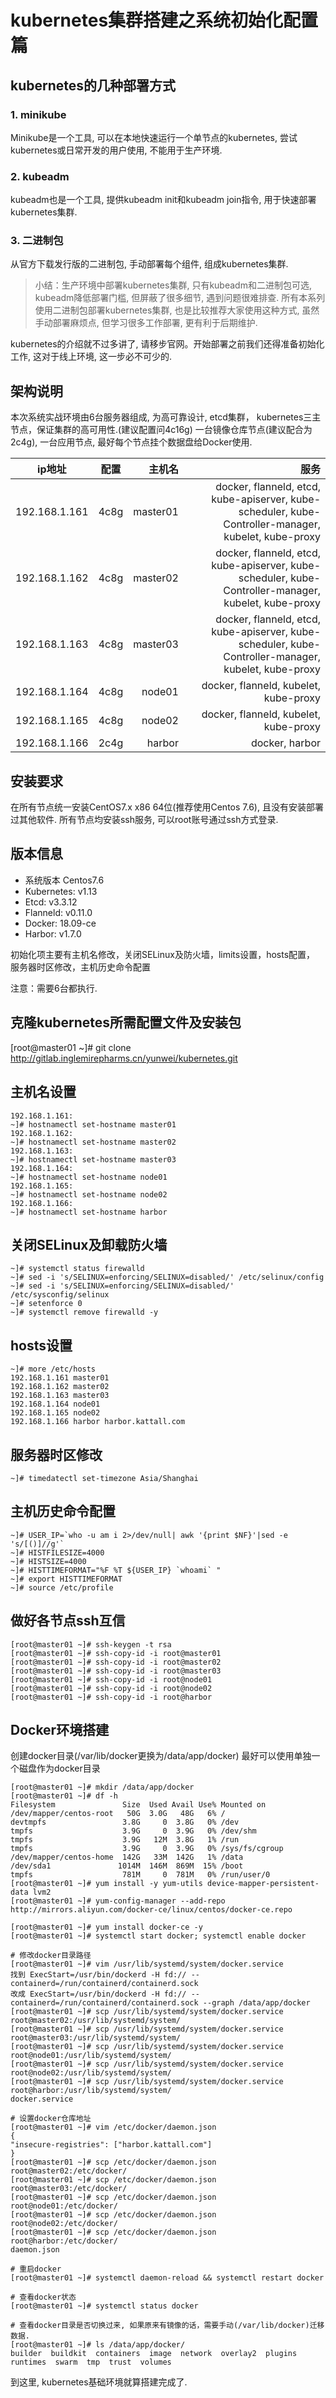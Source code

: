 # kubernetes集群搭建之系统初始化配置篇

## kubernetes的几种部署方式

### 1. minikube

Minikube是一个工具, 可以在本地快速运行一个单节点的kubernetes, 尝试kubernetes或日常开发的用户使用, 不能用于生产环境.

### 2. kubeadm

kubeadm也是一个工具, 提供kubeadm init和kubeadm join指令, 用于快速部署kubernetes集群.

### 3. 二进制包

从官方下载发行版的二进制包, 手动部署每个组件, 组成kubernetes集群.

>小结：生产环境中部署kubernetes集群, 只有kubeadm和二进制包可选, kubeadm降低部署门槛, 但屏蔽了很多细节, 遇到问题很难排查. 所有本系列使用二进制包部署kubernetes集群, 也是比较推荐大家使用这种方式, 虽然手动部署麻烦点, 但学习很多工作部署, 更有利于后期维护.

kubernetes的介绍就不过多讲了, 请移步官网。开始部署之前我们还得准备初始化工作, 这对于线上环境, 这一步必不可少的.

## 架构说明

本次系统实战环境由6台服务器组成, 为高可靠设计, etcd集群， kubernetes三主节点，保证集群的高可用性.(建议配置问4c16g) 一台镜像仓库节点(建议配合为2c4g), 一台应用节点, 最好每个节点挂个数据盘给Docker使用. 

ip地址|配置|主机名|服务
--|:--:|--:|--:
192.168.1.161|4c8g|master01|docker, flanneld, etcd, kube-apiserver, kube-scheduler, kube-Controller-manager, kubelet, kube-proxy
192.168.1.162|4c8g|master02|docker, flanneld, etcd, kube-apiserver, kube-scheduler, kube-Controller-manager, kubelet, kube-proxy
192.168.1.163|4c8g|master03|docker, flanneld, etcd, kube-apiserver, kube-scheduler, kube-Controller-manager, kubelet, kube-proxy
192.168.1.164|4c8g|node01|docker, flanneld, kubelet, kube-proxy
192.168.1.165|4c8g|node02|docker, flanneld, kubelet, kube-proxy
192.168.1.166|2c4g|harbor|docker, harbor


## 安装要求

在所有节点统一安装CentOS7.x x86 64位(推荐使用Centos 7.6), 且没有安装部署过其他软件.
所有节点均安装ssh服务, 可以root账号通过ssh方式登录.

## 版本信息

* 系统版本 Centos7.6
* Kubernetes: v1.13
* Etcd: v3.3.12
* Flanneld: v0.11.0
* Docker: 18.09-ce
* Harbor: v1.7.0

初始化项主要有主机名修改，关闭SELinux及防火墙，limits设置，hosts配置， 服务器时区修改，主机历史命令配置

注意：需要6台都执行.

## 克隆kubernetes所需配置文件及安装包

[root@master01 ~]# git clone http://gitlab.inglemirepharms.cn/yunwei/kubernetes.git

## 主机名设置

```
192.168.1.161:
~]# hostnamectl set-hostname master01
192.168.1.162:
~]# hostnamectl set-hostname master02
192.168.1.163:
~]# hostnamectl set-hostname master03
192.168.1.164:
~]# hostnamectl set-hostname node01
192.168.1.165:
~]# hostnamectl set-hostname node02
192.168.1.166:
~]# hostnamectl set-hostname harbor
```

## 关闭SELinux及卸载防火墙

```
~]# systemctl status firewalld
~]# sed -i 's/SELINUX=enforcing/SELINUX=disabled/' /etc/selinux/config
~]# sed -i 's/SELINUX=enforcing/SELINUX=disabled/' /etc/sysconfig/selinux
~]# setenforce 0
~]# systemctl remove firewalld -y
```

## hosts设置

```
~]# more /etc/hosts
192.168.1.161 master01 
192.168.1.162 master02
192.168.1.163 master03
192.168.1.164 node01
192.168.1.165 node02
192.168.1.166 harbor harbor.kattall.com
```

## 服务器时区修改
```
~]# timedatectl set-timezone Asia/Shanghai
```

## 主机历史命令配置
```
~]# USER_IP=`who -u am i 2>/dev/null| awk '{print $NF}'|sed -e 's/[()]//g'`
~]# HISTFILESIZE=4000 
~]# HISTSIZE=4000 
~]# HISTTIMEFORMAT="%F %T ${USER_IP} `whoami` " 
~]# export HISTTIMEFORMAT
~]# source /etc/profile
```
## 做好各节点ssh互信
```
[root@master01 ~]# ssh-keygen -t rsa
[root@master01 ~]# ssh-copy-id -i root@master01
[root@master01 ~]# ssh-copy-id -i root@master02
[root@master01 ~]# ssh-copy-id -i root@master03
[root@master01 ~]# ssh-copy-id -i root@node01
[root@master01 ~]# ssh-copy-id -i root@node02
[root@master01 ~]# ssh-copy-id -i root@harbor
```

## Docker环境搭建

创建docker目录(/var/lib/docker更换为/data/app/docker)
最好可以使用单独一个磁盘作为docker目录
```
[root@master01 ~]# mkdir /data/app/docker 
[root@master01 ~]# df -h
Filesystem               Size  Used Avail Use% Mounted on
/dev/mapper/centos-root   50G  3.0G   48G   6% /
devtmpfs                 3.8G     0  3.8G   0% /dev
tmpfs                    3.9G     0  3.9G   0% /dev/shm
tmpfs                    3.9G   12M  3.8G   1% /run
tmpfs                    3.9G     0  3.9G   0% /sys/fs/cgroup
/dev/mapper/centos-home  142G   33M  142G   1% /data
/dev/sda1               1014M  146M  869M  15% /boot
tmpfs                    781M     0  781M   0% /run/user/0
[root@master01 ~]# yum install -y yum-utils device-mapper-persistent-data lvm2
[root@master01 ~]# yum-config-manager --add-repo http://mirrors.aliyun.com/docker-ce/linux/centos/docker-ce.repo

[root@master01 ~]# yum install docker-ce -y
[root@master01 ~]# systemctl start docker; systemctl enable docker

# 修改docker目录路径
[root@master01 ~]# vim /usr/lib/systemd/system/docker.service
找到 ExecStart=/usr/bin/dockerd -H fd:// --containerd=/run/containerd/containerd.sock
改成 ExecStart=/usr/bin/dockerd -H fd:// --containerd=/run/containerd/containerd.sock --graph /data/app/docker
[root@master01 ~]# scp /usr/lib/systemd/system/docker.service root@master02:/usr/lib/systemd/system/  
[root@master01 ~]# scp /usr/lib/systemd/system/docker.service root@master03:/usr/lib/systemd/system/   
[root@master01 ~]# scp /usr/lib/systemd/system/docker.service root@node01:/usr/lib/systemd/system/   
[root@master01 ~]# scp /usr/lib/systemd/system/docker.service root@node02:/usr/lib/systemd/system/   
[root@master01 ~]# scp /usr/lib/systemd/system/docker.service root@harbor:/usr/lib/systemd/system/
docker.service 

# 设置docker仓库地址
[root@master01 ~]# vim /etc/docker/daemon.json
{
"insecure-registries": ["harbor.kattall.com"]
}
[root@master01 ~]# scp /etc/docker/daemon.json root@master02:/etc/docker/
[root@master01 ~]# scp /etc/docker/daemon.json root@master03:/etc/docker/  
[root@master01 ~]# scp /etc/docker/daemon.json root@node01:/etc/docker/   
[root@master01 ~]# scp /etc/docker/daemon.json root@node02:/etc/docker/  
[root@master01 ~]# scp /etc/docker/daemon.json root@harbor:/etc/docker/
daemon.json 

# 重启docker
[root@master01 ~]# systemctl daemon-reload && systemctl restart docker

# 查看docker状态
[root@master01 ~]# systemctl status docker

# 查看docker目录是否切换过来, 如果原来有镜像的话，需要手动(/var/lib/docker)迁移数据.
[root@master01 ~]# ls /data/app/docker/
builder  buildkit  containers  image  network  overlay2  plugins  runtimes  swarm  tmp  trust  volumes
```

到这里, kubernetes基础环境就算搭建完成了.